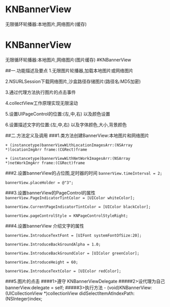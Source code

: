 # KNBannerView
无限循环轮播器:本地图片,网络图片(缓存)
# KNBannerView
无限循环轮播器:本地图片,网络图片(图片缓存)
#KNBannerView

##一.功能描述及要点
1.无限图片轮播器,加载本地图片或网络图片

2.NSURLSession下载网络图片,沙盒路径存储图片(路径名:MD5加密)

3.通过代理方法执行图片的点击事件

4.collectView工作原理实现无限滚动

5.设置UIPageControl的位置:(左,中,右) 以及颜色设置

6.设置描述文字的位置:(左,中,右) 以及字体颜色,大小,背景颜色

##二.方法定义及调用
###1.类方法创建BannerView:本地图片和网络图片

`+ (instancetype)bannerViewWithLocationImagesArr:(NSArray *)locationImgArr frame:(CGRect)frame`

`+ (instancetype)bannerViewWithNetWorkImagesArr:(NSArray *)netWorkImgArr frame:(CGRect)frame`

###2.设置bannerView的占位图,定时器的时间
`bannerView.timeInterval = 2;`

`bannerView.placeHolder = @"3";`

###3.设置bannerView的PageControl的属性
`bannerView.PageIndicatorTintColor = [UIColor whiteColor];`

`bannerView.CurrentPageIndicatorTintColor = [UIColor blackColor];`

`bannerView.pageControlStyle = KNPageControlStyleRight;`

###4.设置bannerView 介绍文字的属性

`bannerView.IntroduceTextFont = [UIFont systemFontOfSize:20];`

`bannerView.IntroduceBackGroundAlpha = 1.0;`

`bannerView.IntroduceBackGroundColor = [UIColor greenColor];`

`bannerView.IntroduceHeight = 60;`

`bannerView.IntroduceTextColor = [UIColor redColor];`

###5.图片的点击
####1>遵守 KNBannerViewDelegate
#####2>设代理为自己 bannerView.delegate = self;
#####3>执行方法 - (void)KNBannerView:(UICollectionView *)collectionView didSelectItemAtIndexPath:(NSInteger)index;

